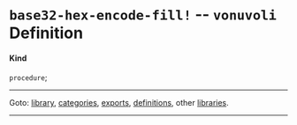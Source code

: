 

<a id='definition__vonuvoli__base32-hex-encode-fill_21'></a>

# `base32-hex-encode-fill!` -- `vonuvoli` Definition


<a id='definition__vonuvoli__base32-hex-encode-fill_21__kind'></a>

#### Kind

`procedure`;

----

Goto: [library](../../vonuvoli/_index.md#library__vonuvoli), [categories](../../vonuvoli/categories/_index.md#toc__vonuvoli__categories), [exports](../../vonuvoli/exports/_index.md#toc__vonuvoli__exports), [definitions](../../vonuvoli/definitions/_index.md#toc__vonuvoli__definitions), other [libraries](../../_libraries.md#toc__libraries).

----

